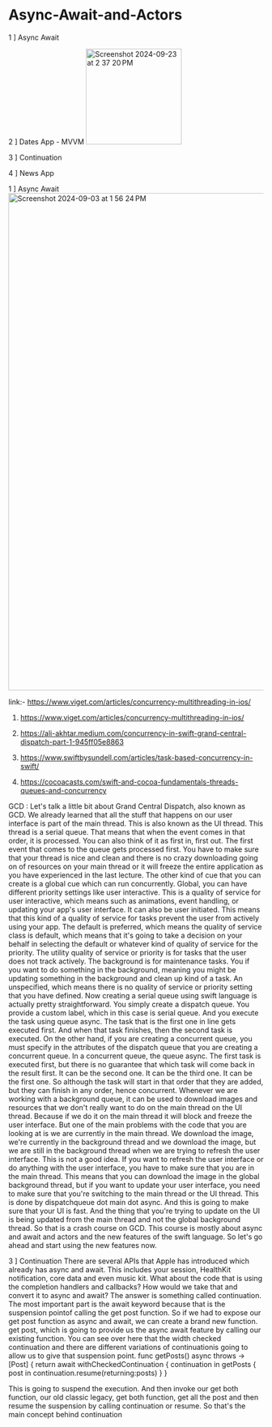 # Async-Await-and-Actors
1 ] Async Await

2 ] Dates App - MVVM
<img width="189" alt="Screenshot 2024-09-23 at 2 37 20 PM" src="https://github.com/user-attachments/assets/65f70676-5568-41e8-b9fe-107539f6546a">

3 ] Continuation

4 ] News App


1 ] Async Await
<img width="982" alt="Screenshot 2024-09-03 at 1 56 24 PM" src="https://github.com/user-attachments/assets/c7dfadab-478e-4e9f-870f-1ed7630a1c9e">

link:- https://www.viget.com/articles/concurrency-multithreading-in-ios/
1) https://www.viget.com/articles/concurrency-multithreading-in-ios/

2) https://ali-akhtar.medium.com/concurrency-in-swift-grand-central-dispatch-part-1-945ff05e8863

3) https://www.swiftbysundell.com/articles/task-based-concurrency-in-swift/

4) https://cocoacasts.com/swift-and-cocoa-fundamentals-threads-queues-and-concurrency

GCD :
Let's talk a little bit about Grand Central Dispatch, also known as GCD.
We already learned that all the stuff that happens on our user interface is part of the main thread.
This is also known as the UI thread.
This thread is a serial queue.
That means that when the event comes in that order, it is processed.
You can also think of it as first in, first out.
The first event that comes to the queue gets processed first.
You have to make sure that your thread is nice and clean and there is no crazy downloading going on
of resources on your main thread or it will freeze the entire application as you have experienced in
the last lecture.
The other kind of cue that you can create is a global cue which can run concurrently.
Global, you can have different priority settings like user interactive.
This is a quality of service for user interactive, which means such as animations, event handling,
or updating your app's user interface.
It can also be user initiated.
This means that this kind of a quality of service for tasks prevent the user from actively using your
app.
The default is preferred, which means the quality of service class is default, which means that it's
going to take a decision on your behalf in selecting the default or whatever kind of quality of service
for the priority.
The utility quality of service or priority is for tasks that the user does not track actively.
The background is for maintenance tasks.
You if you want to do something in the background, meaning you might be updating something in the background
and clean up kind of a task.
An unspecified, which means there is no quality of service or priority setting that you have defined.
Now creating a serial queue using swift language is actually pretty straightforward.
You simply create a dispatch queue.
You provide a custom label, which in this case is serial queue.
And you execute the task using queue async.
The task that is the first one in line gets executed first.
And when that task finishes, then the second task is executed.
On the other hand, if you are creating a concurrent queue, you must specify in the attributes of the
dispatch queue that you are creating a concurrent queue.
In a concurrent queue, the queue async.
The first task is executed first, but there is no guarantee that which task will come back in the result
first.
It can be the second one.
It can be the third one.
It can be the first one.
So although the task will start in that order that they are added, but they can finish in any order,
hence concurrent.
Whenever we are working with a background queue, it can be used to download images and resources that
we don't really want to do on the main thread on the UI thread.
Because if we do it on the main thread it will block and freeze the user interface.
But one of the main problems with the code that you are looking at is we are currently in the main thread.
We download the image, we're currently in the background thread and we download the image, but we
are still in the background thread when we are trying to refresh the user interface.
This is not a good idea.
If you want to refresh the user interface or do anything with the user interface, you have to make
sure that you are in the main thread.
This means that you can download the image in the global background thread, but if you want to update
your user interface, you need to make sure that you're switching to the main thread or the UI thread.
This is done by dispatchqueue dot main dot async.
And this is going to make sure that your UI is fast.
And the thing that you're trying to update on the UI is being updated from the main thread and not the
global background thread.
So that is a crash course on GCD.
This course is mostly about async and await and actors and the new features of the swift language.
So let's go ahead and start using the new features now.

3 ] Continuation
There are several APIs that Apple has introduced which already has async and await.
This includes your session, HealthKit notification, core data and even music kit.
What about the code that is using the completion handlers and callbacks?
How would we take that and convert it to async and await?
The answer is something called continuation.
The most important part is the await keyword because that is the suspension pointof calling the get post function.
So if we had to expose our get post function as async and await, we can create a brand new function.
get post, which is going to provide us the async await feature by calling our existing function.
You can see over here that the width checked continuation and there are different variations of continuationis going to allow us to give that suspension point.
func getPosts() async throws -> [Post] {
return await withCheckedContinuation { continuation in 
getPosts { post in 
continuation.resume(returning:posts)
}
}

This is going to suspend the execution.
And then invoke our get both function, our old classic legacy, get both function, get all the post
and then resume the suspension by calling continuation or resume.
So that's the main concept behind continuation


















